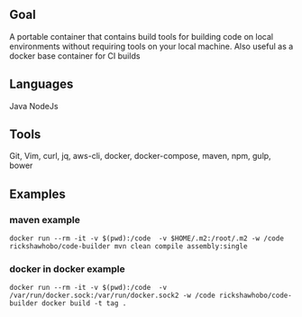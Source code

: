 ## Goal
A portable container that contains build tools for building code on local environments without requiring tools on your local machine. Also useful as a docker base container for CI builds

## Languages
Java NodeJs

## Tools
Git, Vim, curl, jq, aws-cli, docker, docker-compose, maven, npm, gulp, bower

## Examples
### maven example
`docker run --rm -it -v $(pwd):/code  -v $HOME/.m2:/root/.m2 -w /code rickshawhobo/code-builder mvn clean compile assembly:single`

### docker in docker example
`docker run --rm -it -v $(pwd):/code  -v /var/run/docker.sock:/var/run/docker.sock2 -w /code rickshawhobo/code-builder docker build -t tag .`

